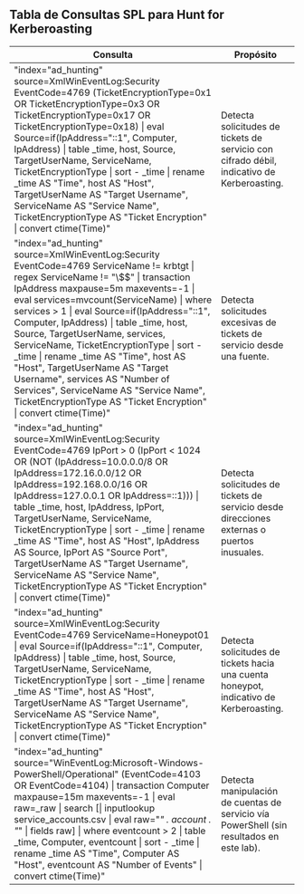 ## Tabla de Consultas SPL para Hunt for Kerberoasting
| **Consulta**                                                                 | **Propósito**                                                                 |
|------------------------------------------------------------------------------|-------------------------------------------------------------------------------|
| "index=\"ad_hunting\" source=XmlWinEventLog:Security EventCode=4769 (TicketEncryptionType=0x1 OR TicketEncryptionType=0x3 OR TicketEncryptionType=0x17 OR TicketEncryptionType=0x18) \| eval Source=if(IpAddress=\"::1\", Computer, IpAddress) \| table _time, host, Source, TargetUserName, ServiceName, TicketEncryptionType \| sort - _time \| rename _time AS \"Time\", host AS \"Host\", TargetUserName AS \"Target Username\", ServiceName AS \"Service Name\", TicketEncryptionType AS \"Ticket Encryption\" \| convert ctime(Time)" | Detecta solicitudes de tickets de servicio con cifrado débil, indicativo de Kerberoasting. |
| "index=\"ad_hunting\" source=XmlWinEventLog:Security EventCode=4769 ServiceName != krbtgt \| regex ServiceName != \"\\$$\" \| transaction IpAddress maxpause=5m maxevents=-1 \| eval services=mvcount(ServiceName) \| where services > 1 \| eval Source=if(IpAddress=\"::1\", Computer, IpAddress) \| table _time, host, Source, TargetUserName, services, ServiceName, TicketEncryptionType \| sort - _time \| rename _time AS \"Time\", host AS \"Host\", TargetUserName AS \"Target Username\", services AS \"Number of Services\", ServiceName AS \"Service Name\", TicketEncryptionType AS \"Ticket Encryption\" \| convert ctime(Time)" | Detecta solicitudes excesivas de tickets de servicio desde una fuente. |
| "index=\"ad_hunting\" source=XmlWinEventLog:Security EventCode=4769 IpPort > 0 (IpPort < 1024 OR (NOT (IpAddress=10.0.0.0/8 OR IpAddress=172.16.0.0/12 OR IpAddress=192.168.0.0/16 OR IpAddress=127.0.0.1 OR IpAddress=::1))) \| table _time, host, IpAddress, IpPort, TargetUserName, ServiceName, TicketEncryptionType \| sort - _time \| rename _time AS \"Time\", host AS \"Host\", IpAddress AS Source, IpPort AS \"Source Port\", TargetUserName AS \"Target Username\", ServiceName AS \"Service Name\", TicketEncryptionType AS \"Ticket Encryption\" \| convert ctime(Time)" | Detecta solicitudes de tickets de servicio desde direcciones externas o puertos inusuales. |
| "index=\"ad_hunting\" source=XmlWinEventLog:Security EventCode=4769 ServiceName=Honeypot01 \| eval Source=if(IpAddress=\"::1\", Computer, IpAddress) \| table _time, host, Source, TargetUserName, ServiceName, TicketEncryptionType \| sort - _time \| rename _time AS \"Time\", host AS \"Host\", TargetUserName AS \"Target Username\", ServiceName AS \"Service Name\", TicketEncryptionType AS \"Ticket Encryption\" \| convert ctime(Time)" | Detecta solicitudes de tickets hacia una cuenta honeypot, indicativo de Kerberoasting. |
| "index=\"ad_hunting\" source=\"WinEventLog:Microsoft-Windows-PowerShell/Operational\" (EventCode=4103 OR EventCode=4104) \| transaction Computer maxpause=15m maxevents=-1 \| eval raw=_raw \| search [\| inputlookup service_accounts.csv \| eval raw=\"*\" . account . \"*\" \| fields raw] \| where eventcount > 2 \| table _time, Computer, eventcount \| sort - _time \| rename _time AS \"Time\", Computer AS \"Host\", eventcount AS \"Number of Events\" \| convert ctime(Time)" | Detecta manipulación de cuentas de servicio vía PowerShell (sin resultados en este lab). |
